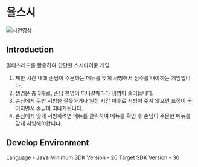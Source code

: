 # 율스시

[![시연영상](https://i9.ytimg.com/vi/XG2KCNcYmR0/mq2.jpg?sqp=CKC1ioQG&rs=AOn4CLD9JVkzfQ3GA6aOcygfN7CIaBGVtA&retry=5)](https://youtu.be/XG2KCNcYmR0)

## Introduction
멀티스레드를 활용하여 간단한 스시타이쿤 게임
1) 제한 시간 내에 손님이 주문하는 메뉴를 맞게 서빙해서 점수를 내야하는 게임입니다. 
2) 생명은 총 3개로, 손님 한명이 떠나갈때마다 생명이 줄어듭니다.
3) 손님에게 두번 서빙을 잘못하거나 일정 시간 이후로 서빙이 주지 않으면 표정이 굳어지면서 손님이 떠나게됩니다.
4) 손님에게 맞게 서빙하려면 메뉴를 클릭하여 메뉴를 확인 후 손님이 주문한 메뉴를 맞게 서빙해야합니다.

## Develop Environment
Language - **Java**
Minimum SDK Version - 26
Target SDK Version - 30
